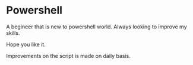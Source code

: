 # Powershell 

A begineer that is new to powershell world. Always looking to improve my skills. 

Hope you like it.

Improvements on the script is made on daily basis. 

